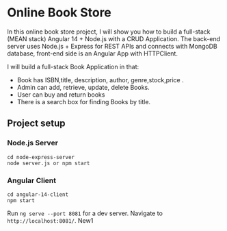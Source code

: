# Online Book Store

In this online book store project, I will show you how to build a full-stack (MEAN stack) Angular 14 + Node.js with a CRUD Application. The back-end server uses Node.js + Express for REST APIs and connects with MongoDB database, front-end side is an Angular App with HTTPClient.

I will build a full-stack Book Application in that:

- Book has ISBN,title, description, author, genre,stock,price .
- Admin can add, retrieve, update, delete Books.
- User can buy and return books
- There is a search box for finding Books by title.



## Project setup

### Node.js Server
```
cd node-express-server
node server.js or npm start
```

### Angular Client
```
cd angular-14-client
npm start
```
Run `ng serve --port 8081` for a dev server. Navigate to `http://localhost:8081/`.
New1
